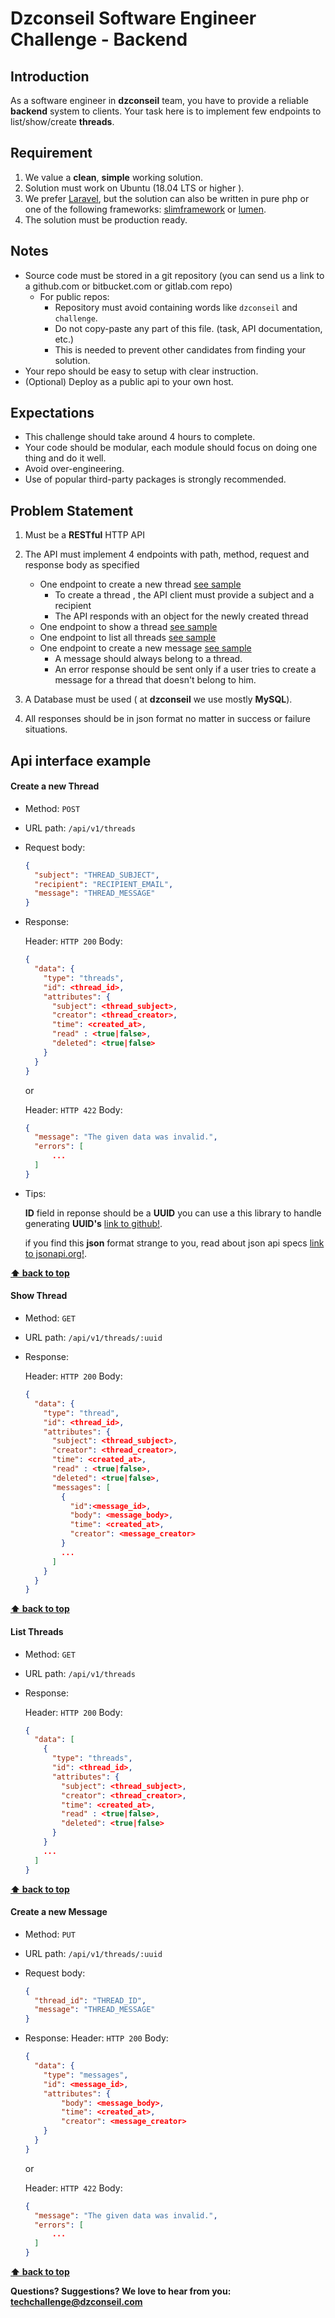 # Dzconseil Software Engineer Challenge - Backend

## Introduction

As a software engineer in **dzconseil** team, you have to provide a reliable **backend** system to clients. Your task here is to implement few endpoints to 
list/show/create **threads**. 

## Requirement

1. We value a **clean**, **simple** working solution.
2. Solution must work on Ubuntu (18.04 LTS or higher ).
3. We prefer [Laravel](https://laravel.com/), but the solution can also be written in pure php or one of the following frameworks: [slimframework](https://www.slimframework.com/) or [lumen](https://lumen.laravel.com/).
4. The solution must be production ready.

## Notes
- Source code must be stored in a git repository (you can send us a link to a github.com or bitbucket.com or gitlab.com repo)
  - For public repos:
	  - Repository must avoid containing words like `dzconseil` and `challenge`.
	  - Do not copy-paste any part of this file. (task, API documentation, etc.)
	  - This is needed to prevent other candidates from finding your solution.
- Your repo should be easy to setup with clear instruction.
- (Optional) Deploy as a public api to your own host.

## Expectations
- This challenge should take around 4 hours to complete.
- Your code should be modular, each module should focus on doing one thing and do it well.
- Avoid over-engineering.
- Use of popular third-party packages is strongly recommended.

## Problem Statement

1. Must be a **RESTful** HTTP API
2. The API must implement 4 endpoints with path, method, request and response body as specified
    - One endpoint to create a new thread [see sample](#create-a-new-thread)
        - To create a thread , the API client must provide a subject and a recipient 
        - The API responds with an object for the newly created thread
    - One endpoint to show a thread [see sample](#show-thread)
    - One endpoint to list all threads [see sample](#list-threads)
    - One endpoint to create a new message [see sample](#create-a-new-message)
        - A message should always belong to a thread.
        - An error response should be sent only if a user tries to create a message for a thread that doesn't belong to him.

3. A Database must be used ( at **dzconseil** we use mostly **MySQL**).
4. All responses should be in json format no matter in success or failure situations.


## Api interface example

#### Create a new Thread

  - Method: `POST`
  - URL path: `/api/v1/threads`
  - Request body:

    ```json
    {
      "subject": "THREAD_SUBJECT",
      "recipient": "RECIPIENT_EMAIL",
      "message": "THREAD_MESSAGE"
    }
    ```

  - Response:

    Header: `HTTP 200`
    Body:
    ```json
    {
      "data": {
        "type": "threads",
        "id": <thread_id>,
        "attributes": {
          "subject": <thread_subject>,
          "creator": <thread_creator>,
          "time": <created_at>,
          "read" : <true|false>,
          "deleted": <true|false>
        }
      }
    }
    ```
    or

    Header: `HTTP 422`
    Body:
    ```json
    {
      "message": "The given data was invalid.",
      "errors": [
          ...
      ]
    }
    ```

  - Tips:

    **ID** field in reponse should be a **UUID** you can use a this library to handle generating **UUID's** [link to github!](https://github.com/ramsey/uuid).

    if you find this **json** format strange to you, read about json api specs 
    [link to jsonapi.org!](https://jsonapi.org).

**[⬆ back to top](#problem-statement)**

#### Show Thread

  - Method: `GET`
  - URL path: `/api/v1/threads/:uuid`

  - Response:

    Header: `HTTP 200`
    Body:
    ```json
    {
      "data": {
        "type": "thread",
        "id": <thread_id>,
        "attributes": {
          "subject": <thread_subject>,
          "creator": <thread_creator>,
          "time": <created_at>,
          "read" : <true|false>,
          "deleted": <true|false>,
          "messages": [
            {
              "id":<message_id>,
              "body": <message_body>,
              "time": <created_at>,
              "creator": <message_creator>
            }
            ...
          ]
        }
      }
    }
    ```
**[⬆ back to top](#problem-statement)**

#### List Threads

  - Method: `GET`
  - URL path: `/api/v1/threads`

  - Response:

    Header: `HTTP 200`
    Body:
    ```json
    {
      "data": [ 
        {
          "type": "threads",
          "id": <thread_id>,
          "attributes": {
            "subject": <thread_subject>,
            "creator": <thread_creator>,
            "time": <created_at>,
            "read" : <true|false>,
            "deleted": <true|false>
          }
        }
        ...
      ]
    }
    ```
**[⬆ back to top](#problem-statement)**
#### Create a new Message

  - Method: `PUT`
  - URL path: `/api/v1/threads/:uuid`
  - Request body:
    ```json
    {
      "thread_id": "THREAD_ID",
      "message": "THREAD_MESSAGE"
    }
    ```
  - Response:
    Header: `HTTP 200`
    Body:
      ```json
      {
        "data": {
          "type": "messages",
          "id": <message_id>,
          "attributes": {
              "body": <message_body>,
              "time": <created_at>,
              "creator": <message_creator>
          }
        }
      }
      ```
    or

    Header: `HTTP 422`
    Body:

    ```json
    {
      "message": "The given data was invalid.",
      "errors": [
          ...
      ]
    }
    ```

**[⬆ back to top](#problem-statement)**

**Questions? Suggestions? We love to hear from you: <techchallenge@dzconseil.com>**
